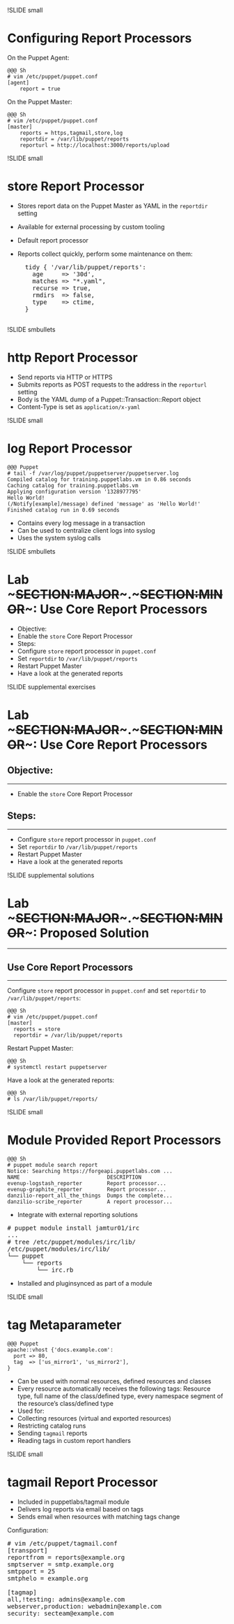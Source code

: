 !SLIDE small
# Configuring Report Processors

On the Puppet Agent:

    @@@ Sh
    # vim /etc/puppet/puppet.conf
    [agent]
        report = true

On the Puppet Master:

    @@@ Sh
    # vim /etc/puppet/puppet.conf
    [master]
        reports = https,tagmail,store,log
        reportdir = /var/lib/puppet/reports
        reporturl = http://localhost:3000/reports/upload


!SLIDE small
# store Report Processor

* Stores report data on the Puppet Master as YAML in the `reportdir` setting
* Available for external processing by custom tooling
* Default report processor
* Reports collect quickly, perform some maintenance on them:

    <pre>
    tidy { '/var/lib/puppet/reports':
      age     => '30d',
      matches => "*.yaml",
      recurse => true,
      rmdirs  => false,
      type    => ctime,
    }
    </pre>


!SLIDE smbullets
# http Report Processor

* Send reports via HTTP or HTTPS
* Submits reports as POST requests to the address in the `reporturl` setting
* Body is the YAML dump of a Puppet::Transaction::Report object
* Content-Type is set as `application/x-yaml`


!SLIDE small
# log Report Processor

    @@@ Puppet
    # tail -f /var/log/puppet/puppetserver/puppetserver.log
    Compiled catalog for training.puppetlabs.vm in 0.86 seconds
    Caching catalog for training.puppetlabs.vm
    Applying configuration version '1328977795'
    Hello World!
    (/Notify[example]/message) defined 'message' as 'Hello World!'
    Finished catalog run in 0.69 seconds

* Contains every log message in a transaction
* Can be used to centralize client logs into syslog
* Uses the system syslog calls


!SLIDE smbullets 
# Lab ~~~SECTION:MAJOR~~~.~~~SECTION:MINOR~~~: Use Core Report Processors

* Objective:
 * Enable the `store` Core Report Processor
* Steps:
 * Configure `store` report processor in `puppet.conf`
 * Set `reportdir` to `/var/lib/puppet/reports`
 * Restart Puppet Master
 * Have a look at the generated reports


!SLIDE supplemental exercises
# Lab ~~~SECTION:MAJOR~~~.~~~SECTION:MINOR~~~: Use Core Report Processors

## Objective:

****

* Enable the `store` Core Report Processor

## Steps:

****

* Configure `store` report processor in `puppet.conf`
* Set `reportdir` to `/var/lib/puppet/reports`
* Restart Puppet Master 
* Have a look at the generated reports


!SLIDE supplemental solutions
# Lab ~~~SECTION:MAJOR~~~.~~~SECTION:MINOR~~~: Proposed Solution

****

## Use Core Report Processors

****

Configure `store` report processor in `puppet.conf` and set `reportdir` to `/var/lib/puppet/reports`:

    @@@ Sh
    # vim /etc/puppet/puppet.conf
    [master]
      reports = store
      reportdir = /var/lib/puppet/reports

Restart Puppet Master:

    @@@ Sh
    # systemctl restart puppetserver

Have a look at the generated reports:

    @@@ Sh
    # ls /var/lib/puppet/reports/


!SLIDE small
# Module Provided Report Processors

    @@@ Sh
    # puppet module search report
    Notice: Searching https://forgeapi.puppetlabs.com ...
    NAME                            DESCRIPTION
    evenup-logstash_reporter        Report processor...
    evenup-graphite_reporter        Report processor...
    danzilio-report_all_the_things  Dumps the complete...
    danzilio-scribe_reporter        A report processor...

* Integrate with external reporting solutions

<pre>
# puppet module install jamtur01/irc
...
# tree /etc/puppet/modules/irc/lib/
/etc/puppet/modules/irc/lib/
└── puppet
    └── reports
        └── irc.rb
</pre>

* Installed and pluginsynced as part of a module


!SLIDE small
# tag Metaparameter

    @@@ Puppet
    apache::vhost {'docs.example.com':
      port => 80,
      tag  => ['us_mirror1', 'us_mirror2'],
    }

* Can be used with normal resources, defined resources and classes
* Every resource automatically receives the following tags: Resource type, full name of the class/defined type, every namespace segment of the resource’s class/defined type
* Used for:
 * Collecting resources (virtual and exported resources)
 * Restricting catalog runs
 * Sending `tagmail` reports
 * Reading tags in custom report handlers
 

!SLIDE small
# tagmail Report Processor

* Included in puppetlabs/tagmail module
* Delivers log reports via email based on tags
* Sends email when resources with matching tags change

Configuration:

<pre>
# vim /etc/puppet/tagmail.conf
[transport]
reportfrom = reports@example.org
smptserver = smtp.example.org
smtpport = 25
smtphelo = example.org

[tagmap]
all,!testing: admins@example.com
webserver,production: webadmin@example.com
security: secteam@example.com
</pre>
